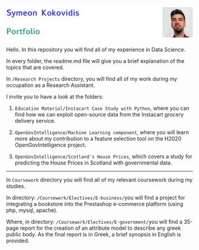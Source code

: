 ![ID banner](id_banner.jpg)

Hello. In this repository you will find all of my experience in Data Science.

In every folder, the readme.md file will give you a brief explanation of the topics that are covered.

In `/Research Projects` directory, you will find all of my work during my occupation as a Research Assistant. 

I invite you to have a look at the folders:  

1. `Education Material/Instacart Case Study with Python`, where you can find how we can exploit open-source data from the Instacart grocery delivery service.

2. `OpenGovIntelligence/Machine Learning component`, where you will learn more about my contribution to a feature selection tool on the H2020 OpenGovIntelligence project.

3. `OpenGovIntelligence/Scotland's House Prices`, which covers a study for predicting the House Prices in Scotland with governmental data.


<hr> </hr>

In `Coursework` directory you will find all of my relevant coursework during my studies. 


In directory:
`/Coursework/Electives/E-business/`you will find a project for integrating a bookstore into the Prestashop e-commerce platform (using php, mysql, apache).


Where, in directory:
`/Coursework/Electives/E-government/`you will find a 35-page report for the creation of an attribute model to describe any greek public body. As the final report is in Greek, a brief synopsis in English is provided.
